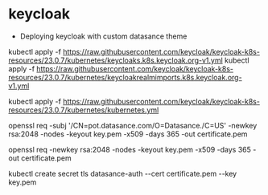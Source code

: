 # keycloak

- Deploying keycloak with custom datasance theme



kubectl apply -f https://raw.githubusercontent.com/keycloak/keycloak-k8s-resources/23.0.7/kubernetes/keycloaks.k8s.keycloak.org-v1.yml
kubectl apply -f https://raw.githubusercontent.com/keycloak/keycloak-k8s-resources/23.0.7/kubernetes/keycloakrealmimports.k8s.keycloak.org-v1.yml

kubectl apply -f https://raw.githubusercontent.com/keycloak/keycloak-k8s-resources/23.0.7/kubernetes/kubernetes.yml

openssl req -subj '/CN=pot.datasance.com/O=Datasance./C=US' -newkey rsa:2048 -nodes -keyout key.pem -x509 -days 365 -out certificate.pem

openssl req -newkey rsa:2048 -nodes -keyout key.pem -x509 -days 365 -out certificate.pem

kubectl create secret tls datasance-auth --cert certificate.pem --key key.pem